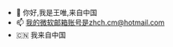 - 👋 你好,我是王唯,来自中国
- 📫 我的微软邮箱账号是zhch.cm@hotmail.com
- 🇨🇳 我来自中国

<!---
ChineseWangWei/ChineseWangWei is a ✨ special ✨ repository because its `README.md` (this file) appears on your GitHub profile.
You can click the Preview link to take a look at your changes.
--->

